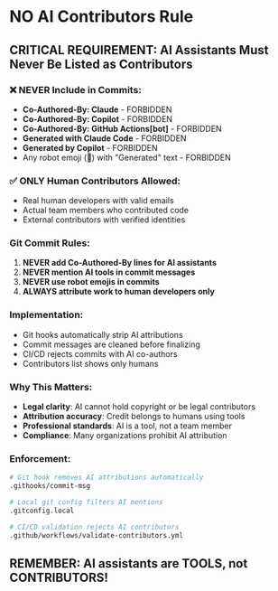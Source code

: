 # NO AI Contributors Rule

## CRITICAL REQUIREMENT: AI Assistants Must Never Be Listed as Contributors

### ❌ NEVER Include in Commits:
- **Co-Authored-By: Claude** - FORBIDDEN
- **Co-Authored-By: Copilot** - FORBIDDEN
- **Co-Authored-By: GitHub Actions[bot]** - FORBIDDEN
- **Generated with Claude Code** - FORBIDDEN
- **Generated by Copilot** - FORBIDDEN
- Any robot emoji (🤖) with "Generated" text - FORBIDDEN

### ✅ ONLY Human Contributors Allowed:
- Real human developers with valid emails
- Actual team members who contributed code
- External contributors with verified identities

### Git Commit Rules:
1. **NEVER add Co-Authored-By lines for AI assistants**
2. **NEVER mention AI tools in commit messages**
3. **NEVER use robot emojis in commits**
4. **ALWAYS attribute work to human developers only**

### Implementation:
- Git hooks automatically strip AI attributions
- Commit messages are cleaned before finalizing
- CI/CD rejects commits with AI co-authors
- Contributors list shows only humans

### Why This Matters:
- **Legal clarity**: AI cannot hold copyright or be legal contributors
- **Attribution accuracy**: Credit belongs to humans using tools
- **Professional standards**: AI is a tool, not a team member
- **Compliance**: Many organizations prohibit AI attribution

### Enforcement:
```bash
# Git hook removes AI attributions automatically
.githooks/commit-msg

# Local git config filters AI mentions
.gitconfig.local

# CI/CD validation rejects AI contributors
.github/workflows/validate-contributors.yml
```

## REMEMBER: AI assistants are TOOLS, not CONTRIBUTORS!